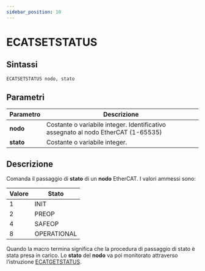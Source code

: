 ```yaml
---
sidebar_position: 10
---
```


# ECATSETSTATUS

## Sintassi

  ```
ECATSETSTATUS nodo, stato
  ```

## Parametri
|Parametro         | Descrizione                                                                            |                
|------------------|----------------------------------------------------------------------------------------|
| **nodo**         | Costante o variabile integer. Identificativo assegnato al nodo EtherCAT (1-65535)      |         
| **stato**        | Costante o variabile integer.                                                          |

## Descrizione
Comanda il passaggio di **stato** di un **nodo** EtherCAT. I valori ammessi sono:

|Valore    | Stato                                        |                
|----------|----------------------------------------------|
|	1        | INIT                                         |
|	2        | PREOP                                        |
|	4        | SAFEOP                                       |
|	8        | OPERATIONAL                                  |

Quando la macro termina significa che la procedura di passaggio di stato è stata presa in carico. Lo **stato** del **nodo** va poi monitorato attraverso l’istruzione [ECATGETSTATUS](ECATGETSTATUS.md).

